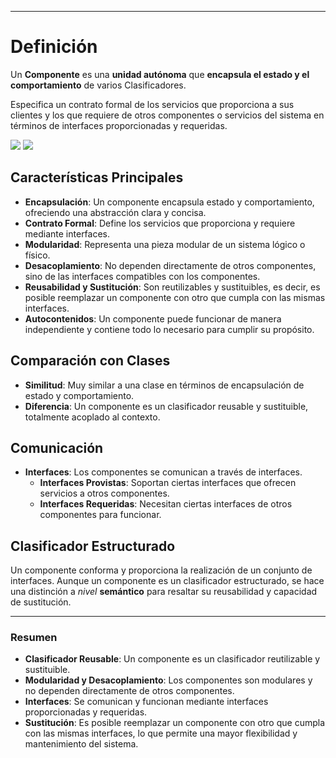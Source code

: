
---

# Definición

Un **Componente** es una **unidad autónoma** que **encapsula el estado y el comportamiento** de varios Clasificadores.

Especifica un contrato formal de los servicios que proporciona a sus clientes y los que requiere de otros componentes o servicios del sistema en términos de interfaces proporcionadas y requeridas.


![](https://lh7-us.googleusercontent.com/docsz/AD_4nXcSdMC4e0fd19tbaW_JI67DeqEOA1QlIMsqUcNNpwHHBCSrfWk_-NNllPqJQKgBY_K0Nt81ygB3RHCGGPnbFbqXsV_1n8vQ_0h84OcPkC2SROpjCVB1f6V_-P3W_ucwqE4v9w9LmvVMzgt7d2dHCswaNT6T?key=VReuh94fGGpJZLGsXsGdUQ)
![](https://lh7-us.googleusercontent.com/docsz/AD_4nXfY-YvMIQlPADsDrytDY9pf1K2172EBw5nvAdNxdGTX5QVXO-_qBY1W29fXH_NSo30z1TEx5ENMAFKN5W3pakJ_h3rSfCH4fitJ_FR2PwClwbkKEzzqQh0pxLPEobARXF18K7G9ZZfyzoU7mR44epu4y8Df?key=VReuh94fGGpJZLGsXsGdUQ)
## Características Principales

- **Encapsulación**: Un componente encapsula estado y comportamiento, ofreciendo una abstracción clara y concisa.
- **Contrato Formal**: Define los servicios que proporciona y requiere mediante interfaces.
- **Modularidad**: Representa una pieza modular de un sistema lógico o físico.
- **Desacoplamiento**: No dependen directamente de otros componentes, sino de las interfaces compatibles con los componentes.
- **Reusabilidad y Sustitución**: Son reutilizables y sustituibles, es decir, es posible reemplazar un componente con otro que cumpla con las mismas interfaces.
- **Autocontenidos**: Un componente puede funcionar de manera independiente y contiene todo lo necesario para cumplir su propósito.

## Comparación con Clases

- **Similitud**: Muy similar a una clase en términos de encapsulación de estado y comportamiento.
- **Diferencia**: Un componente es un clasificador reusable y sustituible, totalmente acoplado al contexto.

## Comunicación

- **Interfaces**: Los componentes se comunican a través de interfaces.
  - **Interfaces Provistas**: Soportan ciertas interfaces que ofrecen servicios a otros componentes.
  - **Interfaces Requeridas**: Necesitan ciertas interfaces de otros componentes para funcionar.

## Clasificador Estructurado

Un componente conforma y proporciona la realización de un conjunto de interfaces. Aunque un componente es un clasificador estructurado, se hace una distinción a *nivel* **semántico** para resaltar su reusabilidad y capacidad de sustitución.


---

### Resumen

- **Clasificador Reusable**: Un componente es un clasificador reutilizable y sustituible.
- **Modularidad y Desacoplamiento**: Los componentes son modulares y no dependen directamente de otros componentes.
- **Interfaces**: Se comunican y funcionan mediante interfaces proporcionadas y requeridas.
- **Sustitución**: Es posible reemplazar un componente con otro que cumpla con las mismas interfaces, lo que permite una mayor flexibilidad y mantenimiento del sistema.


